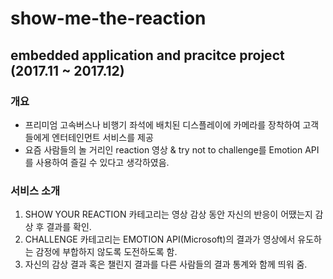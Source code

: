 # show-me-the-reaction
## embedded application and pracitce project (2017.11 ~ 2017.12)

### 개요
- 프리미엄 고속버스나 비행기 좌석에 배치된 디스플레이에 카메라를 장착하여 고객들에게 엔터테인먼트 서비스를 제공
- 요즘 사람들의 놀 거리인 reaction 영상 & try not to challenge를 Emotion API를 사용하여 즐길 수 있다고 생각하였음.

### 서비스 소개
1. SHOW YOUR REACTION 카테고리는 영상 감상 동안 자신의 반응이 어땠는지 감상 후 결과를 확인.
2. CHALLENGE 카테고리는 EMOTION API(Microsoft)의 결과가 영상에서 유도하는 감정에 부합하지 않도록 도전하도록 함.
3. 자신의 감상 결과 혹은 챌린지 결과를 다른 사람들의 결과 통계와 함께 띄워 줌.
